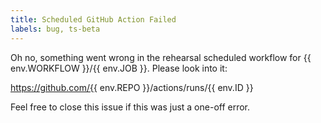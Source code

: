 ```yaml
---
title: Scheduled GitHub Action Failed
labels: bug, ts-beta
---
```


Oh no, something went wrong in the rehearsal scheduled workflow for {{ env.WORKFLOW }}/{{ env.JOB }}.
Please look into it:

https://github.com/{{ env.REPO }}/actions/runs/{{ env.ID }}

Feel free to close this issue if this was just a one-off error.
